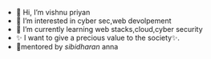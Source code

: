 - 👋 Hi, I’m vishnu priyan
- 👀 I’m interested in cyber sec,web devolpement
- 🌱 I’m currently learning web stacks,cloud,cyber security
- ✨ I want to give a precious value to the society✨.
- 🥰mentored by _sibidharan_ anna
<!---
Vishnupriyan459/Vishnupriyan459 is a ✨ special ✨ repository because its `README.md` (this file) appears on your GitHub profile.
You can click the Preview link to take a look at your changes.
--->

